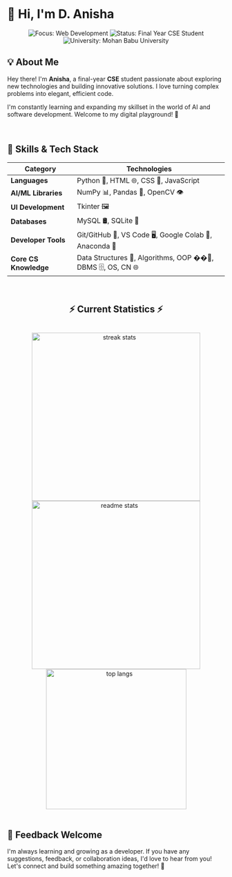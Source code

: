 # 👋 Hi, I'm D. Anisha

<div align="center">
  <img src="https://img.shields.io/badge/Focus-AI%20%26%20ML-blue" alt="Focus: Web Development">
  <img src="https://img.shields.io/badge/Status-Final%20Year%20CSE%20Student-orange" alt="Status: Final Year CSE Student">
  <img src="https://img.shields.io/badge/University-Mohan%20Babu%20University-green" alt="University: Mohan Babu University">
</div>

## 💡 About Me

Hey there! I'm **Anisha**, a final-year **CSE** student passionate about exploring new technologies and building innovative solutions. I love turning complex problems into elegant, efficient code.

I'm constantly learning and expanding my skillset in the world of AI and software development. Welcome to my digital playground! 🚀

<br>

## 🧠 Skills & Tech Stack

| Category | Technologies |
|----------|-------------|
| **Languages** | Python 🐍, HTML 🌐, CSS 🎨, JavaScript |
| **AI/ML Libraries** | NumPy 📊, Pandas 🐼, OpenCV 👁️ |
| **UI Development** | Tkinter 🖼️ |
| **Databases** | MySQL 🛢️, SQLite 💾 |
| **Developer Tools** | Git/GitHub 🔧, VS Code 🖥️, Google Colab 📓, Anaconda 🐍 |
| **Core CS Knowledge** | Data Structures 📘, Algorithms, OOP ��‍🏫, DBMS 🗄️, OS, CN 🌐 |

<br/>
  <h2 align="center">⚡ Current Statistics ⚡</h2>
<br>
<div align=center>
  <img width=390 src="https://streak-stats.demolab.com/?user=D-Anisha&count_private=true&theme=react&border_radius=10" alt="streak stats"/>
  <img width=390 src="https://github-readme-stats.vercel.app/api?username=D-Anisha&show_icons=true&theme=react&rank_icon=github&border_radius=10" alt="readme stats" />
  <img width=325 align="center" src="https://github-readme-stats.vercel.app/api/top-langs/?username=D-Anisha&hide=HTML&langs_count=8&layout=compact&theme=react&border_radius=10&size_weight=0.5&count_weight=0.5&exclude_repo=github-readme-stats" alt="top langs" />
</div>

  <br/>

## 🙌 Feedback Welcome

I'm always learning and growing as a developer. If you have any suggestions, feedback, or collaboration ideas, I'd love to hear from you! Let's connect and build something amazing together! 🌟
